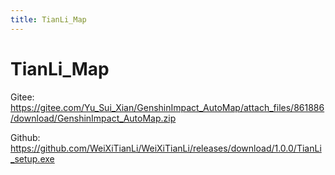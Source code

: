 ```yaml
---
title: TianLi_Map
---
```


# TianLi_Map

Gitee: https://gitee.com/Yu_Sui_Xian/GenshinImpact_AutoMap/attach_files/861886/download/GenshinImpact_AutoMap.zip

Github: https://github.com/WeiXiTianLi/WeiXiTianLi/releases/download/1.0.0/TianLi_setup.exe